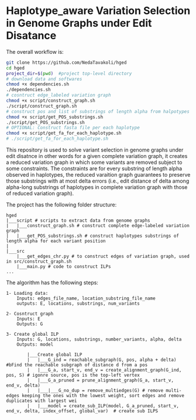 # Haplotype_aware Variation Selection in Genome Graphs under Edit Disatance

The overall workflow is:

```sh
git clone https://github.com/NedaTavakoli/hged
cd hged
project_dir=$(pwd)  #project top-level directory
# download data and softwares
chmod +x dependencies.sh
./dependencies.sh
# cosntruct edge_labeled variation graph 
chmod +x script/construct_graph.sh
./script/construct_graph.sh
# construct pos and list of substrings of length alpha from halpotypes
chmod +x script/get_POS_substrings.sh
./script/get_POS_substrings.sh
# OPTIONAL: Construct fasta file per each haplotype
chmod +x script/get_fa_for_each_haplotype.sh
# ./script/get_fa_for_each_haplotype.sh
```

This repository is used to solve variant selection in genome graphs under edit disatnce
in other words for a given complete variation graph, it creates a reduced variation graph in which 
some variants are removed subject to some constraints. The constraints are for every substring of length 
alpha observed in haplotypes, the reduced varaition graph guarantees to preserve those substrings with
at most delta errors (i.e., edit distance of delta among alpha-long substrings of haplotypes in complete variation graph with those of reduced variation graph).

The project has the following folder structure:
```
hged
|___script # scripts to extract data from genome graphs
|   |___construct_graph.sh # construct complete edge-labeled variation graph
|   |___get_POS_substrings.sh # construct haplotypes substrings of length alpha for each variant position
|
|___src  
    |___get_edges_chr.py # to construct edges of variation graph, used in src/construct_graph.sh
    |___main.py # code to construct ILPs 
...
```

The algorithm has the following steps:
```
1- Loading data: 
    Inputs: edges_file_name, location_substring_file_name
    outputs: E, locations, substrings, num_variants

2- Cosntruct graph  
    Inputs: E
    Outputs: G

3- Create global ILP
    Inputs: G, locations, substrings, number_variants, alpha, delta
    Outputs: model  

        |___Create global ILP 
        |   |___G_ind = reachable_subgraph(G, pos, alpha + delta) #bFind the reachable subgraph of distance d from a pos
        |   |___G_a, start_v, end_v = create_alignment_graph(G_ind, pos, S) # igonre source, pos is the top-left vertex
        |   |___G_a_pruned = prune_alignment_graph(G_a, start_v, end_v, delta) 
        |   |___|___G_no_dup = remove_multiedges(G) # remove multi-edges keeping the ones with the lowest weight, sort edges and remove duplicates with largest wei
        |   |___model = create_sub_ILP(model, G_a_pruned, start_v, end_v, delta, index_offset, global_var)  # create sub ILPS
 ```     
  


